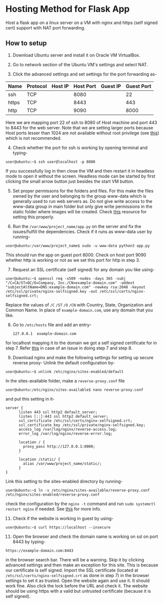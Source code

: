 # Hosting Method for Flask App
Host a flask app on a linux server on a VM with nginx and https (self signed cert) support with NAT port forwarding.

## How to setup
1. Download Ubuntu server and install it on Oracle VM VirtualBox.

2. Go to network section of the Ubuntu VM's settings and select NAT.

3. Click the advanced settings and set settings for the port forwarding as-

  | Name | Protocol | Host IP | Host Port | Guest IP | Guest Port |
  | ---- | -------- | ------- | --------- | -------- | ---------- |
  | ssh | TCP |  | 8080 |  | 22 |
  | https | TCP |  | 8443 |  | 443 |
  | http | TCP |  | 9090 |  | 8000 |

  Here we are mapping port 22 of ssh to 8080 of Host machine and port 443 to 8443 for the web server. Note that we are setting larger ports because Host ports lesser than 1024 are not available without root privilege (see [this](https://askubuntu.com/questions/95499/portforwarding-from-host-to-guest-using-port-80-but-it-doesnt-work)) which is not recommended.

4. Check whether the port for ssh is working by opening terminal and typing-

```console
user@ubuntu:~$ ssh user@localhost -p 8080
```

If you successfully log in then close the VM and then restart it in headless mode to open it without the screen. Headless mode can be started by first clicking the small arrow button just besides the start VM button.

5. Set proper permissons for the folders and files. For this make the files owned by the user and belonging to the group www-data which is generally used to run web servers as. Do not give write access to the www-data group in main folder but only give write permissions in the static folder where images will be created. Check [this](https://www.internalpointers.com/post/right-folder-permission-website) resource for setting this properly.

6. Run the `/var/www/project_name/app.py` on the server and fix the issues/fulfill the dependencies. Check if it runs as www-data user by running-

```console
user@ubuntu:/var/www/project_name$ sudo -u www-data python3 app.py
```

This should run the app on guest port 8000. Check on host port 9090 whether http is working or not as we set this port for http in step 3. 

7. Request an SSL certificate (self signed) for any domain you like using-

```console
user@ubuntu:~$ openssl req -x509 -nodes -days 365 -subj "/C=CA/ST=QC/O=Company, Inc./CN=example-domain.com" -addext "subjectAltName=DNS:example-domain.com" -newkey rsa:2048 -keyout /etc/ssl/private/nginx-selfsigned.key -out /etc/ssl/certs/nginx-selfsigned.crt;
```
Replace the values of `/C` `/ST` `/O` `/CN` with Country, State, Organization and Common Name. In place of `example-domain.com`, use any domain that you like. 

8. Go to `/etc/hosts` file and add an entry-

   `127.0.0.1  example-domain.com`

for localhost mapping it to the domain we got a self signed certificate for in step 7. Refer [this](https://codingwithmanny.medium.com/configure-self-signed-ssl-for-nginx-docker-from-a-scratch-7c2bcd5478c6) in case of an issue in doing step 7 and step 8.

9. Download nginx and make the following settings for setting up secure reverse proxy-
 Unlink the default configuration by-
 
 ```console
 user@ubuntu:~$ unlink /etc/nginx/sites-enabled/default
```
  In the sites-available folder, make a `reverse-proxy.conf` file

 ```console
 user@ubuntu:/etc/nginx/sites-available$ nano reverse-proxy.conf
```

and put this setting in it-

```
server {
      listen 443 ssl http2 default_server;
      listen [::]:443 ssl http2 default_server;
      ssl_certificate /etc/ssl/certs/nginx-selfsigned.crt;
      ssl_certificate_key /etc/ssl/private/nginx-selfsigned.key;
      access_log /var/log/nginx/reverse-access.log;
      error_log /var/log/nginx/reverse-error.log;
      
      location / {
        proxy_pass http://127.0.0.1:8000;
      }
      
      location /static/ {
        alias /var/www/project_name/static/;
      }
}
```

Link this setting to the sites-enabled directory by running-
 ```console
 user@ubuntu:~$ ln -s /etc/nginx/sites-available/reverse-proxy.conf /etc/nginx/sites-enabled/reverse-proxy.conf
```
check the configuration by the `nginx -t` command and run `sudo systemctl restart nginx` if needed. See [this](https://www.linode.com/docs/guides/how-to-configure-nginx/) for more info.

11. Check if the website is working in guest by using-

 ```console
user@ubuntu:~$ curl https://localhost --insecure
```

11. Open the browser and check the domain name is working on ssl on port 8443 by typing-

`https://example-domain.com:8443`

in the browser search bar. There will be a warning. Skip it by clicking advanced settings and then make an exception for this site. This is because our certificate is self signed. Import the SSL certificate (located at `/etc/ssl/certs/nginx-selfsigned.crt` as done in step 7) in the browser settings to set it as trusted. Open the website again and use it. It should work fine. Also click the lock before the URL and check it. The website should be using https with a valid but untrusted certificate (because it is self signed).
